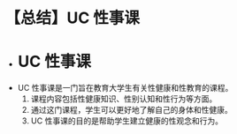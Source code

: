 # 【总结】UC 性事课

-   # UC 性事课
-   UC 性事课是一门旨在教育大学生有关性健康和性教育的课程。
    1.  课程内容包括性健康知识、性别认知和性行为等方面。
    2.  通过这门课程，学生可以更好地了解自己的身体和性健康。
    3.  UC 性事课的目的是帮助学生建立健康的性观念和行为。